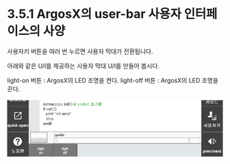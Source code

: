 # 3.5.1 ArgosX의 user-bar 사용자 인터페이스의 사양

사용자키 버튼을 여러 번 누르면 사용자 막대가 전환됩니다.

아래와 같은 U/I를 제공하는 사용자 막대 U/I를 만들어 봅시다.

light-on 버튼 : ArgosX의 LED 조명을 켠다.
light-off 버튼 : ArgosX의 LED 조명을 끈다.
<br>
<br>
![](../../_assets/image_56.png)